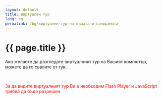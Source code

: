 ```yaml
---
layout: default
title: Виртуален тур
lang: bg
permalink: /bg/виртуален-тур-на-къщата-и-панорамата
---
```

<h1 class="title">{{ page.title }}</h1>
<div class="clear"></div>
<p>Ако желаете да разгледате виртуалният тур на Вашият компютър, можете да го свалите от <a title="Свалете виртуалният тур на къщата от тук" href="https://github.com/yourgoldensandshouse/yourgoldensandshouse/releases/download/v1.0.0/www.YourGoldenSandsHouse.com-virtual-tour.exe">тук</a>.</p>
<p>&nbsp;</p>
<div id="vtour"><p><span style="color: #ff0000;">За да видите виртуалният тур Ви е необходим Flash Player и JavaScript трябва да бъде разрешен</span></p></div>
<p>&nbsp;</p>
<script type="text/javascript">
<!--
swfobject.embedSWF("/static/vtour/vtour.swf?xml_file=/static/vtour/vtour.xml", "vtour", "960", "480", "9.0.0","/plugins/swf_object/expressInstall.swf", {}, {allowfullscreen: "true"}, {});
// -->
</script>